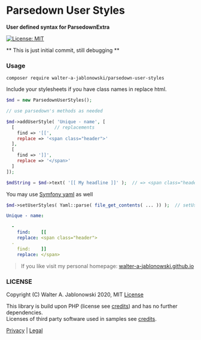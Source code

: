 # Parsedown User Styles

**User defined syntax for ParsedownExtra**

[![License: MIT](https://img.shields.io/badge/License-MIT-yellow.svg)](https://opensource.org/licenses/MIT)

** This is just initial commit, still debugging **

### Usage

```
composer require walter-a-jablonowski/parsedown-user-styles
```

Include your stylesheets if you have class names in replace html.

```php
$md = new ParsedownUserStyles();

// use parsedown's methods as needed

$md->addUserStyle( 'Unique - name', [
  [               // replacements
    find => '[[',
    replace => '<span class="header">'
  ],
  [
    find => ']]',
    replace => '</span>'
  ]
]);

$mdString = $md->text( '[[ My headline ]]' );  // => <span class="header"> My headline </span>
```

You may use [Symfony yaml]() as well

```php
$md->setUserStyles( Yaml::parse( file_get_contents( ... )) );  // setUserStyles() takes a single array
```

```yaml
Unique - name:

  -
    find:    [[
    replace: <span class="header">
  -
    find:    ]]
    replace: </span>
```


> If you like visit my personal homepage: [walter-a-jablonowski.github.io](https://walter-a-jablonowski.github.io)


### LICENSE

Copyright (C) Walter A. Jablonowski 2020, MIT [License](LICENSE)

This library is build upon PHP (license see [credits](credits.md)) and has no further dependencies.\
Licenses of third party software used in samples see [credits](credits.md).


[Privacy](https://walter-a-jablonowski.github.io/privacy.html) | [Legal](https://walter-a-jablonowski.github.io/imprint.html)
